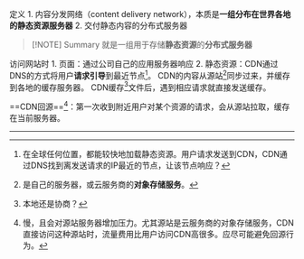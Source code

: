 定义
	1. 内容分发网络（content delivery network），本质是**一组分布在世界各地的静态资源服务器**
	2. 交付静态内容的分布式服务器

> [!NOTE] Summary
> 就是一组用于存储**静态资源**的**分布式服务器**

访问网站时
	1. 页面：通过公司自己的应用服务器响应
	2. 静态资源：CDN通过DNS的方式将用户**请求引导**到最近节点[^1]。
CDN的内容从源站[^2]同步过来，并缓存到各地的缓存服务器。
CDN缓存[^4]文件后，遇到相应请求就直接发送缓存。

==CDN回源==[^3]：第一次收到附近用户对某个资源的请求，会从源站拉取，缓存在当前服务器。

****
[^1]: 在全球任何位置，都能较快地加载静态资源。用户请求发送到CDN，CDN通过DNS找到离发送请求的IP最近的节点，让该节点响应？
[^2]: 是自己的服务器，或云服务商的**对象存储服务**。
[^3]: 慢，且会对源站服务器增加压力。尤其源站是云服务商的对象存储服务，CDN直接访问这种源站时，流量费用比用户访问CDN高很多。应尽可能避免回源行为。
[^4]: 本地还是协商？